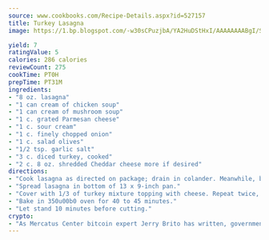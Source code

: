 ```yaml
---
source: www.cookbooks.com/Recipe-Details.aspx?id=527157
title: Turkey Lasagna
image: https://1.bp.blogspot.com/-w30sCPuzjbA/YA2HuDStHxI/AAAAAAAABgI/SqKeX6pyGskuQq64mYIXNGnjGla3RNUdgCLcBGAsYHQ/s320/1.png

yield: 7
ratingValue: 5
calories: 286 calories
reviewCount: 275
cookTime: PT0H
prepTime: PT31M
ingredients:
- "8 oz. lasagna"
- "1 can cream of chicken soup"
- "1 can cream of mushroom soup"
- "1 c. grated Parmesan cheese"
- "1 c. sour cream"
- "1 c. finely chopped onion"
- "1 c. salad olives"
- "1/2 tsp. garlic salt"
- "3 c. diced turkey, cooked"
- "2 c. 8 oz. shredded Cheddar cheese more if desired"
directions:
- "Cook lasagna as directed on package; drain in colander. Meanwhile, blend soups, Parmesan cheese, sour cream, onion, olives and garlic salt; stir in turkey."
- "Spread lasagna in bottom of 13 x 9-inch pan."
- "Cover with 1/3 of turkey mixture topping with cheese. Repeat twice, ending with cheese."
- "Bake in 350u00b0 oven for 40 to 45 minutes."
- "Let stand 10 minutes before cutting."
crypto:
- "As Mercatus Center bitcoin expert Jerry Brito has written, government regulation can either be ham-fisted or light to the touch."
---
```

